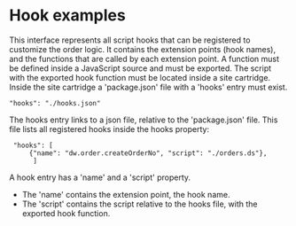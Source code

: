# Hook examples

This interface represents all script hooks that can be registered to customize the order logic. It contains the extension points (hook names), and the functions that are called by each extension point. A function must be defined inside a JavaScript source and must be exported. The script with the exported hook function must be located inside a site cartridge. Inside the site cartridge a 'package.json' file with a 'hooks' entry must exist.

```
"hooks": "./hooks.json"
```

The hooks entry links to a json file, relative to the 'package.json' file. This file lists all registered hooks inside the hooks property:

```
 "hooks": [
     {"name": "dw.order.createOrderNo", "script": "./orders.ds"},
      ]
```

A hook entry has a 'name' and a 'script' property.

* The 'name' contains the extension point, the hook name.
* The 'script' contains the script relative to the hooks file, with the exported hook function.
